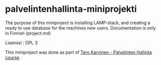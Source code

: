 # palvelintenhallinta-miniprojekti

The purpose of this miniproject is installing LAMP-stack, and creating a ready to use database for the machines new users. Documentation is only in Finnish (project.md)

Lisenssi : GPL 3

This miniproject was done as part of  [Tero Karvinen - Palvelinten Hallinta course](https://terokarvinen.com/2021/configuration-management-systems-palvelinten-hallinta-ict4tn022-2021-autumn/).
